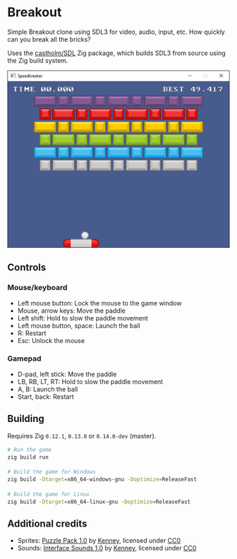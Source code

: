 <!--
© 2024 Carl Åstholm
SPDX-License-Identifier: MIT
-->

# Breakout

Simple Breakout clone using SDL3 for video, audio, input, etc. How quickly can you break all the bricks?

Uses the [castholm/SDL](https://github.com/castholm/SDL) Zig package, which builds SDL3 from source using the Zig build system.

![Preview](preview.gif)

## Controls

### Mouse/keyboard

- Left mouse button: Lock the mouse to the game window
- Mouse, arrow keys: Move the paddle
- Left shift: Hold to slow the paddle movement
- Left mouse button, space: Launch the ball
- R: Restart
- Esc: Unlock the mouse

### Gamepad

- D-pad, left stick: Move the paddle
- LB, RB, LT, RT: Hold to slow the paddle movement
- A, B: Launch the ball
- Start, back: Restart

## Building

Requires Zig `0.12.1`, `0.13.0` or `0.14.0-dev` (master).

```sh
# Run the game
zig build run

# Build the game for Windows
zig build -Dtarget=x86_64-windows-gnu -Doptimize=ReleaseFast

# Build the game for Linux
zig build -Dtarget=x86_64-linux-gnu -Doptimize=ReleaseFast
```

## Additional credits

- Sprites: [Puzzle Pack 1.0](https://www.kenney.nl/assets/puzzle-pack) by [Kenney](https://www.kenney.nl/), licensed under [CC0](https://creativecommons.org/publicdomain/zero/1.0/)
- Sounds: [Interface Sounds 1.0](https://www.kenney.nl/assets/interface-sounds) by [Kenney](https://www.kenney.nl/), licensed under [CC0](https://creativecommons.org/publicdomain/zero/1.0/)
